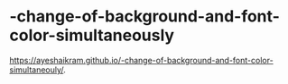 # -change-of-background-and-font-color-simultaneously
 https://ayeshaikram.github.io/-change-of-background-and-font-color-simultaneouly/.

